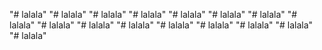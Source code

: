 "# lalala" 
"# lalala" 
"# lalala" 
"# lalala" 
"# lalala" 
"# lalala" 
"# lalala" 
"# lalala" 
"# lalala" 
"# lalala" 
"# lalala" 
"# lalala" 
"# lalala" 
"# lalala" 
"# lalala" 
"# lalala" 
